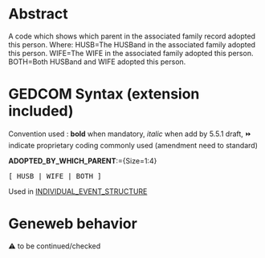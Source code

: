 ﻿# Abstract
A code which shows which parent in the associated family record adopted this person.
Where:
HUSB=The HUSBand in the associated family adopted this person.
WIFE=The WIFE in the associated family adopted this person.
BOTH=Both HUSBand and WIFE adopted this person.


# GEDCOM Syntax (extension included)
Convention used : **bold** when mandatory, _italic_ when add by 5.5.1 draft, &#x23E9; indicate proprietary coding commonly used (amendment need to standard)<br />

**ADOPTED_BY_WHICH_PARENT**:={Size=1:4}
<pre>
[ HUSB | WIFE | BOTH ]
</pre>
Used in <a href=Ged.INDIVIDUAL_EVENT_STRUCTURE.md>INDIVIDUAL_EVENT_STRUCTURE</a><br />

# Geneweb behavior


:warning: to be continued/checked


